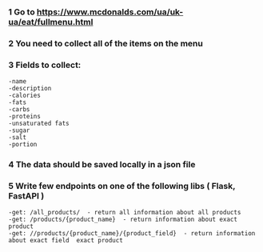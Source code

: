 ### 1 Go to https://www.mcdonalds.com/ua/uk-ua/eat/fullmenu.html
### 2 You need to collect all of the items on the menu
### 3 Fields to collect:
    -name
    -description
    -calories
    -fats
    -carbs
    -proteins
    -unsaturated fats
    -sugar
    -salt
    -portion

### 4 The data should be saved locally in a json file
### 5 Write few endpoints on one of the following libs ( Flask, FastAPI )
    -get: /all_products/  - return all information about all products
    -get: /products/{product_name}  - return information about exact product
    -get: //products/{product_name}/{product_field}  - return information about exact field  exact product
